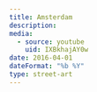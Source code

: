 ```yaml
---
title: Amsterdam
description:
media:
  - source: youtube
    uid: IXBkhajAY0w
date: 2016-04-01
dateFormat: "%b %Y"
type: street-art
---
```

